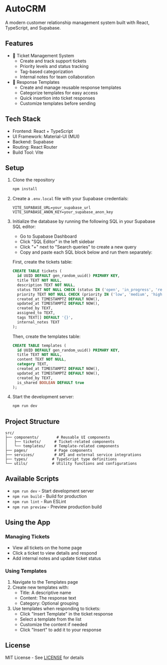 # AutoCRM

A modern customer relationship management system built with React, TypeScript, and Supabase.

## Features

- 🎫 Ticket Management System
  - Create and track support tickets
  - Priority levels and status tracking
  - Tag-based categorization
  - Internal notes for team collaboration
- 📝 Response Templates
  - Create and manage reusable response templates
  - Categorize templates for easy access
  - Quick insertion into ticket responses
  - Customize templates before sending

## Tech Stack

- Frontend: React + TypeScript
- UI Framework: Material-UI (MUI)
- Backend: Supabase
- Routing: React Router
- Build Tool: Vite

## Setup

1. Clone the repository
   ```bash
   npm install
   ```

2. Create a `.env.local` file with your Supabase credentials:
   ```
   VITE_SUPABASE_URL=your_supabase_url
   VITE_SUPABASE_ANON_KEY=your_supabase_anon_key
   ```

3. Initialize the database by running the following SQL in your Supabase SQL editor:
   - Go to Supabase Dashboard
   - Click "SQL Editor" in the left sidebar
   - Click "+" next to "Search queries" to create a new query
   - Copy and paste each SQL block below and run them separately:

   First, create the tickets table:
   ```sql
   CREATE TABLE tickets (
     id UUID DEFAULT gen_random_uuid() PRIMARY KEY,
     title TEXT NOT NULL,
     description TEXT NOT NULL,
     status TEXT NOT NULL CHECK (status IN ('open', 'in_progress', 'resolved', 'closed')),
     priority TEXT NOT NULL CHECK (priority IN ('low', 'medium', 'high', 'urgent')),
     created_at TIMESTAMPTZ DEFAULT NOW(),
     updated_at TIMESTAMPTZ DEFAULT NOW(),
     created_by TEXT,
     assigned_to TEXT,
     tags TEXT[] DEFAULT '{}',
     internal_notes TEXT
   );
   ```

   Then, create the templates table:
   ```sql
   CREATE TABLE templates (
     id UUID DEFAULT gen_random_uuid() PRIMARY KEY,
     title TEXT NOT NULL,
     content TEXT NOT NULL,
     category TEXT,
     created_at TIMESTAMPTZ DEFAULT NOW(),
     updated_at TIMESTAMPTZ DEFAULT NOW(),
     created_by TEXT,
     is_shared BOOLEAN DEFAULT true
   );
   ```

4. Start the development server:
   ```bash
   npm run dev
   ```

## Project Structure

```
src/
├── components/        # Reusable UI components
│   ├── tickets/      # Ticket-related components
│   └── templates/    # Template-related components
├── pages/            # Page components
├── services/         # API and external service integrations
├── types/           # TypeScript type definitions
└── utils/           # Utility functions and configurations
```

## Available Scripts

- `npm run dev` - Start development server
- `npm run build` - Build for production
- `npm run lint` - Run ESLint
- `npm run preview` - Preview production build

## Using the App

### Managing Tickets
- View all tickets on the home page
- Click a ticket to view details and respond
- Add internal notes and update ticket status

### Using Templates
1. Navigate to the Templates page
2. Create new templates with:
   - Title: A descriptive name
   - Content: The response text
   - Category: Optional grouping
3. Use templates when responding to tickets:
   - Click "Insert Template" in the ticket response
   - Select a template from the list
   - Customize the content if needed
   - Click "Insert" to add it to your response

## License

MIT License - See [LICENSE](LICENSE) for details
